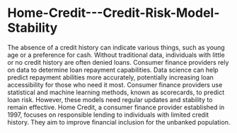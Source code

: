 # Home-Credit---Credit-Risk-Model-Stability
The absence of a credit history can indicate various things, such as young age or a preference for cash. Without traditional data, individuals with little or no credit history are often denied loans. Consumer finance providers rely on data to determine loan repayment capabilities. Data science can help predict repayment abilities more accurately, potentially increasing loan accessibility for those who need it most.
Consumer finance providers use statistical and machine learning methods, known as scorecards, to predict loan risk. However, these models need regular updates and stability to remain effective. Home Credit, a consumer finance provider established in 1997, focuses on responsible lending to individuals with limited credit history. They aim to improve financial inclusion for the unbanked population.
